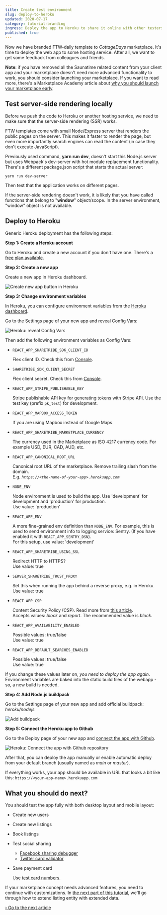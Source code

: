 ```yaml
---
title: Create test environment
slug: deploy-to-heroku
updated: 2020-07-17
category: tutorial-branding
ingress: Deploy the app to Heroku to share it online with other testers.
published: true
---
```


Now we have branded FTW-daily template to _CottageDays_ marketplace.
It's time to deploy the web app to some hosting service. After all, we
want to get some feedback from colleagues and friends.

**Note**: if you have removed all the Saunatime related content from
your client app and your marketplace doesn't need more advanced
functionality to work, you should consider launching your marketplace.
If you want to read more, there's a Marketplace Academy article about
[why you should launch your marketplace early](https://www.sharetribe.com/academy/why-you-should-launch-your-marketplace-early/).

## Test server-side rendering locally

Before we push the code to Heroku or another hosting service, we need to
make sure that the server-side rendering (SSR) works.

FTW templates come with small Node/Express server that renders the
public pages on the server. This makes it faster to render the page, but
even more importantly search engines can read the content (in case they
don't execute JavaScript).

Previously used command, **yarn run dev**, doesn't start this Node.js
server but uses Webpack's dev-server with hot module replacement
functionality. There's a different package.json script that starts the
actual server:

```shell
yarn run dev-server
```

Then test that the application works on different pages.

<extrainfo title="Extra: troubleshooting">

If the server-side rendering doesn't work, it is likely that you have
called functions that belong to "**window**" object/scope. In the server
environment, "window" object is not available.

</extrainfo>

## Deploy to Heroku

Generic Heroku deployment has the following steps:

**Step 1: Create a Heroku account**

Go to Heroku and create a new account if you don't have one. There's a
[free plan available](https://www.heroku.com/pricing).

**Step 2: Create a new app**

Create a new app in Heroku dashboard.

![Create new app button in Heroku](./heroku-create-new-app.png)

**Step 3: Change environment variables**

In Heroku, you can configure environment variables from the
[Heroku dashboard](https://devcenter.heroku.com/articles/config-vars#using-the-heroku-dashboard).

Go to the Settings page of your new app and reveal Config Vars:

![Heroku: reveal Config Vars](./heroku-config-vars.png)

Then add the following environment variables as Config Vars:

- `REACT_APP_SHARETRIBE_SDK_CLIENT_ID`

  Flex client ID. Check this from
  [Console](https://flex-console.sharetribe.com/applications).

- `SHARETRIBE_SDK_CLIENT_SECRET`

  Flex client secret. Check this from
  [Console](https://flex-console.sharetribe.com/applications).

- `REACT_APP_STRIPE_PUBLISHABLE_KEY`

  Stripe publishable API key for generating tokens with Stripe API. Use
  the test key (prefix `pk_test`) for development.

- `REACT_APP_MAPBOX_ACCESS_TOKEN`

  If you are using Mapbox instead of Google Maps

- `REACT_APP_SHARETRIBE_MARKETPLACE_CURRENCY`

  The currency used in the Marketplace as ISO 4217 currency code. For
  example USD, EUR, CAD, AUD, etc.

- `REACT_APP_CANONICAL_ROOT_URL`

  Canonical root URL of the marketplace. Remove trailing slash from the
  domain.<br />E.g. _`https://<the-name-of-your-app>.herokuapp.com`_

- `NODE_ENV`

  Node environment is used to build the app. Use 'development' for
  development and 'production' for production.<br/> Use value:
  'production'

- `REACT_APP_ENV`

  A more fine-grained env definition than `NODE_ENV`. For example, this
  is used to send environment info to logging service: Sentry. (If you
  have enabled it with `REACT_APP_SENTRY_DSN`).<br/> For this setup, use
  value: 'development'

- `REACT_APP_SHARETRIBE_USING_SSL`

  Redirect HTTP to HTTPS?<br/> Use value: true

- `SERVER_SHARETRIBE_TRUST_PROXY`

  Set this when running the app behind a reverse proxy, e.g. in
  Heroku.<br/> Use value: true

- `REACT_APP_CSP`

  Content Security Policy (CSP). Read more from
  [this article](/ftw-security/how-to-set-up-csp-for-ftw/).<br />
  Accepts values: _block_ and _report_. The recommended value is
  _block_.

- `REACT_APP_AVAILABILITY_ENABLED`

  Possible values: true/false<br/> Use value: true

- `REACT_APP_DEFAULT_SEARCHES_ENABLED`

  Possible values: true/false<br/> Use value: true

If you change these values later on, _you need to deploy the app again_.
Environment variables are baked into the static build files of the
webapp - so, a new build is needed.

**Step 4: Add Node.js buildpack**

Go to the Settings page of your new app and add official buildpack:
_heroku/nodejs_

![Add buildpack](./heroku-add-buildpack.png)

**Step 5: Connect the Heroku app to Github**

Go to the Deploy page of your new app and
[connect the app with Github](https://devcenter.heroku.com/articles/github-integration#enabling-github-integration).

![Heroku: Connect the app with Github repository](./heroku-connect-to-github.png)

After that, you can deploy the app manually or enable automatic deploy
from your default branch (usually named as _main_ or _master_).

If everything works, your app should be available in URL that looks a
bit like this: `https://<your-app-name>.herokuapp.com`

## What you should do next?

You should test the app fully with both desktop layout and mobile
layout:

- Create new users
- Create new listings
- Book listings
- Test social sharing
  - [Facebook sharing debugger](https://developers.facebook.com/tools/debug/)
  - [Twitter card validator](https://cards-dev.twitter.com/validator)
- Save payment card

  Use [test card numbers](https://stripe.com/docs/testing).

If your marketplace concept needs advanced features, you need to
continue with customizations. In
[the next part of this tutorial](/tutorial/add-extended-data/), we'll go
through how to extend listing entity with extended data.

[› Go to the next article](/tutorial/add-extended-data/)
